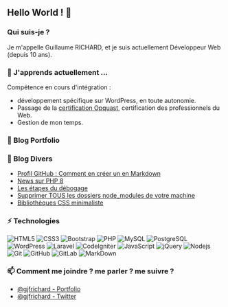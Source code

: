 ## Hello World ! 👋

### Qui suis-je ?
Je m'appelle Guillaume RICHARD, et je suis actuellement Développeur Web (depuis 10 ans).

### 🌱 J'apprends actuellement ...
Compétence en cours d'intégration :
* développement spécifique sur WordPress, en toute autonomie.
* Passage de la [certification Opquast](https://www.opquast.com/), certification des professionnels du Web.
* Gestion de mon temps.

### 📕 Blog Portfolio
<!-- BLOG-PORTFOLIO-LIST:START -->
<!-- BLOG-PORTFOLIO-LIST:END -->

### 📕 Blog Divers
<!-- BLOG-POST-LIST:START -->
- [Profil GitHub : Comment en créer un en Markdown](https://guillaume-richard.fr/comment-creer-un-profil-github-en-markdown/)
- [News sur PHP 8](https://guillaume-richard.fr/news-de-php-8/)
- [Les étapes du débogage](https://guillaume-richard.fr/etapes-du-debogage/)
- [Supprimer TOUS les dossiers node_modules de votre machine](https://guillaume-richard.fr/supprimer-tous-les-dossiers-node-modules-de-votre-machine/)
- [Bibliothèques CSS minimaliste](https://guillaume-richard.fr/bibliotheques-css-minimaliste/)
<!-- BLOG-POST-LIST:END -->

### ⚡ Technologies
![HTML5](https://img.shields.io/badge/-HTML5-E34F26?style=flat-square&logo=html5&logoColor=white)
![CSS3](https://img.shields.io/badge/-CSS3-1572B6?style=flat-square&logo=css3)
![Bootstrap](https://img.shields.io/badge/-Bootstrap-563D7C?style=flat-square&logo=bootstrap)
![PHP](https://img.shields.io/badge/-PHP-474A8A?style=flat-square&logo=php)
![MySQL](https://img.shields.io/badge/-MySQL-336791?style=flat-square&logo=mysql)
![PostgreSQL](https://img.shields.io/badge/-PostgreSQL-336791?style=flat-square&logo=postgresql)
![WordPress](https://img.shields.io/badge/-WordPress-21759b?style=flat-square&logo=WordPress)
![Laravel](https://img.shields.io/badge/-laravel-23FF2D?style=flat-square&logo=laravel)
![CodeIgniter](https://img.shields.io/badge/-CodeIgniter-orange?style=flat-square&logo=CodeIgniter)
![JavaScript](https://img.shields.io/badge/-JavaScript-323330?style=flat-square&logo=javascript)
![jQuery](https://img.shields.io/badge/-jquery-230769?style=flat-square&logo=jquery)
![Nodejs](https://img.shields.io/badge/-Nodejs-303030?style=flat-square&logo=Node.js)
![Git](https://img.shields.io/badge/-Git-3E2C00?style=flat-square&logo=git)
![GitHub](https://img.shields.io/badge/-GitHub-181717?style=flat-square&logo=github)
![GitLab](https://img.shields.io/badge/-GitLab-FCA121?style=flat-square&logo=gitlab)
![MarkDown](https://img.shields.io/badge/markdown-black?&style=flat-square&logo=markdown)

### 📫 Comment me joindre ? me parler ? me suivre ?
* [@gjfrichard - Portfolio](https://guillaume-richard.fr/)
* [@gjfrichard - Twitter](https://twitter.com/gjfrichard)

<!--
- 🔭 I’m currently working on ...
- 👯 I’m looking to collaborate on ...
- 🤔 I’m looking for help with ...
- 💬 Ask me about ...
- 😄 Pronouns: ...
- ⚡ Fun fact: ...
-->
